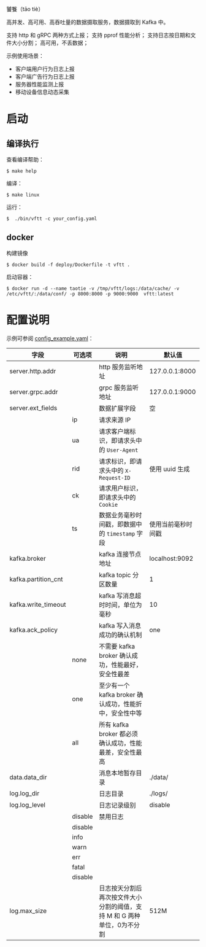 饕餮（tāo tiè）

高并发、高可用、高吞吐量的数据摄取服务，数据摄取到 Kafka 中。

支持 http 和 gRPC 两种方式上报；
支持 pprof 性能分析；
支持日志按日期和文件大小分割；
高可用，不丢数据；


示例使用场景：
- 客户端用户行为日志上报
- 客户端广告行为日志上报 
- 服务器性能监测上报
- 移动设备信息动态采集

# 启动

## 编译执行

查看编译帮助：
```
$ make help
```

编译：
```
$ make linux
```

运行：
```console
$  ./bin/vftt -c your_config.yaml
```

## docker

构建镜像
```
$ docker build -f deploy/Dockerfile -t vftt .
```

启动容器：
```
$ docker run -d --name taotie -v /tmp/vftt/logs:/data/cache/ -v /etc/vftt/:/data/conf/ -p 8000:8000 -p 9000:9000  vftt:latest
```

# 配置说明

示例可参阅 [config_example.yaml](./config_example.yaml)：

| 字段                | 可选项  | 说明                                                         | 默认值             |
| ------------------- | ------- | ------------------------------------------------------------ | ------------------ |
| server.http.addr    |         | http 服务监听地址                                            | 127.0.0.1:8000     |
| server.grpc.addr    |         | grpc 服务监听地址                                            | 127.0.0.1:9000     |
| server.ext_fields   |         | 数据扩展字段                                                 | 空                 |
|                     | ip      | 请求来源 IP                                                  |                    |
|                     | ua      | 请求客户端标识，即请求头中的 `User-Agent`                    |                    |
|                     | rid     | 请求标识，即请求头中的 `X-Request-ID`                        | 使用 uuid 生成     |
|                     | ck      | 请求用户标识，即请求头中的 `Cookie`                          |                    |
|                     | ts      | 数据业务毫秒时间戳，即数据中的 `timestamp` 字段              | 使用当前毫秒时间戳 |
| kafka.broker        |         | kafka 连接节点地址                                           | localhost:9092    |
| kafka.partition_cnt |         | kafka topic 分区数量                                         | 1                  |
| kafka.write_timeout |         | kafka 写消息超时时间，单位为毫秒                             | 10                 |
| kafka.ack_policy    |         | kafka 写入消息成功的确认机制                                 | one                |
|                     | none    | 不需要 kafka broker 确认成功，性能最好，安全性最差           |                    |
|                     | one     | 至少有一个 kafka broker 确认成功，性能折中，安全性中等       |                    |
|                     | all     | 所有 kafka broker 都必须确认成功，性能最差，安全性最高       |                    |
| data.data_dir       |         | 消息本地暂存目录                                             | ./data/            |
| log.log_dir         |         | 日志目录                                                     | ./logs/            |
| log.log_level       |         | 日志记录级别                                                 | disable            |
|                     | disable | 禁用日志                                                     |                    |
|                     | disable |                                                              |                    |
|                     | info    |                                                              |                    |
|                     | warn    |                                                              |                    |
|                     | err     |                                                              |                    |
|                     | fatal   |                                                              |                    |
|                     | disable |                                                              |                    |
| log.max_size        |         | 日志按天分割后再次按文件大小分割的阈值，支持 M 和 G 两种单位，0为不分割 | 512M               |

